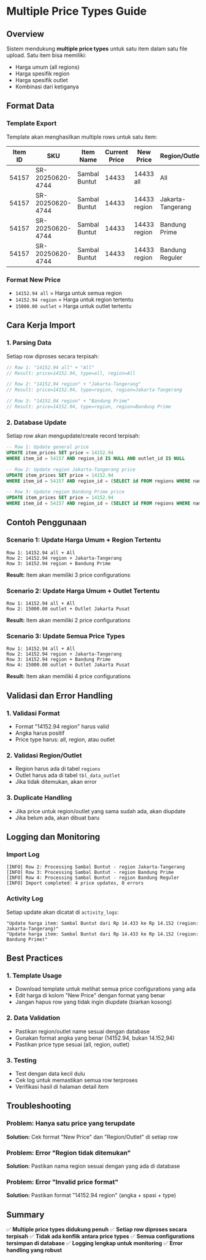 # Multiple Price Types Guide

## Overview
Sistem mendukung **multiple price types** untuk satu item dalam satu file upload. Satu item bisa memiliki:
- Harga umum (all regions)
- Harga spesifik region
- Harga spesifik outlet
- Kombinasi dari ketiganya

## Format Data

### Template Export
Template akan menghasilkan multiple rows untuk satu item:

| Item ID | SKU | Item Name | Current Price | New Price | Region/Outlet |
|---------|-----|-----------|---------------|-----------|---------------|
| 54157 | SR-20250620-4744 | Sambal Buntut | 14433 | 14433 all | All |
| 54157 | SR-20250620-4744 | Sambal Buntut | 14433 | 14433 region | Jakarta-Tangerang |
| 54157 | SR-20250620-4744 | Sambal Buntut | 14433 | 14433 region | Bandung Prime |
| 54157 | SR-20250620-4744 | Sambal Buntut | 14433 | 14433 region | Bandung Reguler |

### Format New Price
- `14152.94 all` = Harga untuk semua region
- `14152.94 region` = Harga untuk region tertentu
- `15000.00 outlet` = Harga untuk outlet tertentu

## Cara Kerja Import

### 1. Parsing Data
Setiap row diproses secara terpisah:
```php
// Row 1: "14152.94 all" + "All"
// Result: price=14152.94, type=all, region=All

// Row 2: "14152.94 region" + "Jakarta-Tangerang"  
// Result: price=14152.94, type=region, region=Jakarta-Tangerang

// Row 3: "14152.94 region" + "Bandung Prime"
// Result: price=14152.94, type=region, region=Bandung Prime
```

### 2. Database Update
Setiap row akan mengupdate/create record terpisah:

```sql
-- Row 1: Update general price
UPDATE item_prices SET price = 14152.94 
WHERE item_id = 54157 AND region_id IS NULL AND outlet_id IS NULL

-- Row 2: Update region Jakarta-Tangerang price  
UPDATE item_prices SET price = 14152.94 
WHERE item_id = 54157 AND region_id = (SELECT id FROM regions WHERE name = 'Jakarta-Tangerang')

-- Row 3: Update region Bandung Prime price
UPDATE item_prices SET price = 14152.94 
WHERE item_id = 54157 AND region_id = (SELECT id FROM regions WHERE name = 'Bandung Prime')
```

## Contoh Penggunaan

### Scenario 1: Update Harga Umum + Region Tertentu
```
Row 1: 14152.94 all + All
Row 2: 14152.94 region + Jakarta-Tangerang
Row 3: 14152.94 region + Bandung Prime
```
**Result:** Item akan memiliki 3 price configurations

### Scenario 2: Update Harga Umum + Outlet Tertentu
```
Row 1: 14152.94 all + All  
Row 2: 15000.00 outlet + Outlet Jakarta Pusat
```
**Result:** Item akan memiliki 2 price configurations

### Scenario 3: Update Semua Price Types
```
Row 1: 14152.94 all + All
Row 2: 14152.94 region + Jakarta-Tangerang
Row 3: 14152.94 region + Bandung Prime
Row 4: 15000.00 outlet + Outlet Jakarta Pusat
```
**Result:** Item akan memiliki 4 price configurations

## Validasi dan Error Handling

### 1. Validasi Format
- Format "14152.94 region" harus valid
- Angka harus positif
- Price type harus: all, region, atau outlet

### 2. Validasi Region/Outlet
- Region harus ada di tabel `regions`
- Outlet harus ada di tabel `tbl_data_outlet`
- Jika tidak ditemukan, akan error

### 3. Duplicate Handling
- Jika price untuk region/outlet yang sama sudah ada, akan diupdate
- Jika belum ada, akan dibuat baru

## Logging dan Monitoring

### Import Log
```
[INFO] Row 2: Processing Sambal Buntut - region Jakarta-Tangerang
[INFO] Row 3: Processing Sambal Buntut - region Bandung Prime  
[INFO] Row 4: Processing Sambal Buntut - region Bandung Reguler
[INFO] Import completed: 4 price updates, 0 errors
```

### Activity Log
Setiap update akan dicatat di `activity_logs`:
```
"Update harga item: Sambal Buntut dari Rp 14.433 ke Rp 14.152 (region: Jakarta-Tangerang)"
"Update harga item: Sambal Buntut dari Rp 14.433 ke Rp 14.152 (region: Bandung Prime)"
```

## Best Practices

### 1. Template Usage
- Download template untuk melihat semua price configurations yang ada
- Edit harga di kolom "New Price" dengan format yang benar
- Jangan hapus row yang tidak ingin diupdate (biarkan kosong)

### 2. Data Validation
- Pastikan region/outlet name sesuai dengan database
- Gunakan format angka yang benar (14152.94, bukan 14.152,94)
- Pastikan price type sesuai (all, region, outlet)

### 3. Testing
- Test dengan data kecil dulu
- Cek log untuk memastikan semua row terproses
- Verifikasi hasil di halaman detail item

## Troubleshooting

### Problem: Hanya satu price yang terupdate
**Solution:** Cek format "New Price" dan "Region/Outlet" di setiap row

### Problem: Error "Region tidak ditemukan"
**Solution:** Pastikan nama region sesuai dengan yang ada di database

### Problem: Error "Invalid price format"
**Solution:** Pastikan format "14152.94 region" (angka + spasi + type)

## Summary

✅ **Multiple price types didukung penuh**
✅ **Setiap row diproses secara terpisah**
✅ **Tidak ada konflik antara price types**
✅ **Semua configurations tersimpan di database**
✅ **Logging lengkap untuk monitoring**
✅ **Error handling yang robust** 